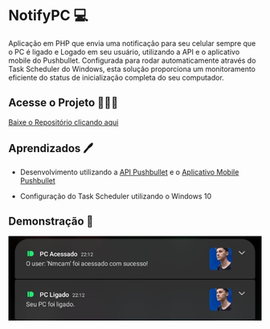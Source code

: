 
# NotifyPC 💻 

Aplicação em PHP que envia uma notificação para seu celular sempre que o PC é ligado e Logado em seu usuário, utilizando a API e o aplicativo mobile do Pushbullet. Configurada para rodar automaticamente através do Task Scheduler do Windows, esta solução proporciona um monitoramento eficiente do status de inicialização completa do seu computador.


## Acesse o Projeto 👨🏻‍💻

[Baixe o Repositório clicando aqui](https://github.com/NickolasMendes/NotifyPC/archive/refs/heads/main.zip)
## Aprendizados 🖊

- Desenvolvimento utilizando a [API Pushbullet](https://www.pushbullet.com) e o   [Aplicativo Mobile Pushbullet](https://play.google.com/store/apps/details?id=com.pushbullet.android&hl=pt_BR&pli=1)

- Configuração do Task Scheduler utilizando o Windows 10


## Demonstração 👀

<img src="/img/demonstracao.jpg" />
